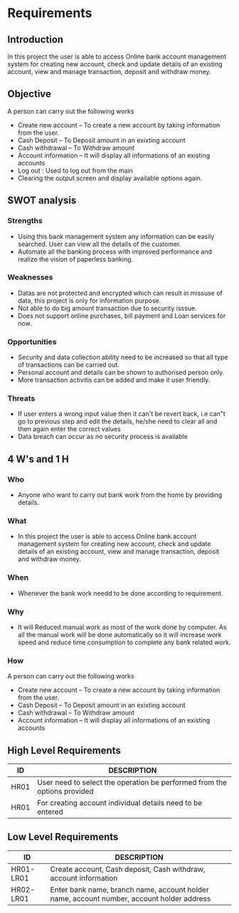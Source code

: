 # Requirements

## Introduction
In this project the user is able to access Online bank account management system for creating new account, check and update details of an existing account, view and manage transaction, deposit and withdraw money.

## Objective
A person can carry out the following works
* Create new account – To create a new account by taking information from the user.
* Cash Deposit – To Deposit amount in an exixting account
* Cash withdrawal – To Withdraw amount
* Account information – It will display all informations of an existing accounts
* Log out : Used to log out from the main
* Clearing the output screen and display available options again.  			

## SWOT analysis
### Strengths
* Using this bank management system any information can be easily searched. User can view all the details of the customer.
* Automate all the banking process with improved performance and realize the vision of paperless banking.

### Weaknesses
* Datas are not protected and encrypted which can result in missuse of data, this project is only for information purpose.
* Not able to do big amount transaction due to security isssue.
* Does not support online purchases, bill payment and Loan services for now.

### Opportunities
* Security and data collection ability need to be increased so that all type of transactions can be carried out.
* Personal account and details can be shown to authorised person only.
* More transaction activitis can be added and make it user friendly.

### Threats
* If user enters a wrong input value then it can't be revert back, i.e can"t go to previous step and edit the details, he/she need to clear all and then again enter the correct     values
* Data breach can occur as no security process is available

## 4 W's and 1 H

### Who
* Anyone who want to carry out bank work from the home by providing details.
### What
* In this project the user is able to access Online bank account management system for creating new account, check and update details of an existing account, view and manage         transaction, deposit and withdraw money.
### When
* Whenever the bank work needd to be done according to requirement.
### Why
*  It will Reduced manual work as most of the work done by computer. As all the manual work will be done automatically so it will increase work speed and reduce time consumption      to complete any bank related work.
### How
A person can carry out the following works
* Create new account – To create a new account by taking information from the user.
* Cash Deposit – To Deposit amount in an exixting account
* Cash withdrawal – To Withdraw amount
* Account information – It will display all informations of an existing accounts

## High Level Requirements
  |ID |DESCRIPTION |
  |---|---|
  |HR01 | User need to select the operation be performed from the options provided |
  |HR01 | For creating account individual details need to be entered |
  
  
  ## Low Level Requirements 
  |ID |DESCRIPTION |
  |---|---|
  |HR01-LR01 | Create account, Cash deposit, Cash withdraw, account information|
  |HR02-LR01 | Enter bank name, branch name, account holder name, account number, account holder address |

